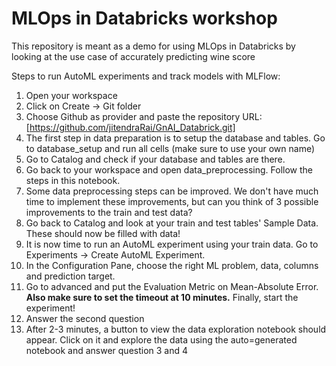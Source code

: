 # MLOps in Databricks workshop
This repository is meant as a demo for using MLOps in Databricks by looking at the use case of accurately predicting wine score

Steps to run AutoML experiments and track models with MLFlow:
1. Open your workspace
2. Click on Create -> Git folder
3. Choose Github as provider and paste the repository URL: [https://github.com/jitendraRai/GnAI_Databrick.git]
4. The first step in data preparation is to setup the database and tables. Go to database_setup and run all cells (make sure to use your own name)
5. Go to Catalog and check if your database and tables are there.
6. Go back to your workspace and open data_preprocessing. Follow the steps in this notebook.
7. Some data preprocessing steps can be improved. We don't have much time to implement these improvements, but can you think of 3 possible improvements to the train and test data?
8. Go back to Catalog and look at your train and test tables' Sample Data. These should now be filled with data!
9. It is now time to run an AutoML experiment using your train data. Go to Experiments -> Create AutoML Experiment.
10. In the Configuration Pane, choose the right ML problem, data, columns and prediction target.
11. Go to advanced and put the Evaluation Metric on Mean-Absolute Error. **Also make sure to set the timeout at 10 minutes.** Finally, start the experiment!
12. Answer the second question
13. After 2-3 minutes, a button to view the data exploration notebook should appear. Click on it and explore the data using the auto=generated notebook and answer question 3 and 4
